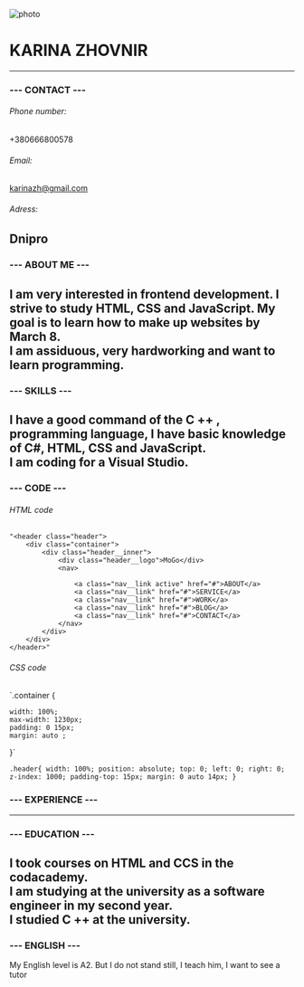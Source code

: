 ![photo](https://encrypted-tbn0.gstatic.com/images?q=tbn%3AANd9GcRS0dFYZ-2GBca9tv-QNSEUocuKegU5jwFJrg&usqp=CAU "photo not mine")
# KARINA ZHOVNIR     
----                 
###    --- CONTACT ---
###### Phone number:
+380666800578 
###### Email:
karinazh@gmail.com
###### Adress:
Dnipro
---
###   --- ABOUT ME ---
I am very interested in frontend development. I strive to study HTML, CSS and JavaScript. My goal is to learn how to make up websites by March 8.  
I am assiduous, very hardworking and want to learn programming.
---
###  --- SKILLS ---
I have a good command of the C ++ , programming language, I have basic knowledge of C#, HTML, CSS and JavaScript.  
I am coding for a Visual Studio.  
---
### --- CODE ---
###### HTML code
    "<header class="header">
        <div class="container">
            <div class="header__inner">
                <div class="header__logo">MoGo</div>
                <nav>
                  
                    <a class="nav__link active" href="#">ABOUT</a>
                    <a class="nav__link" href="#">SERVICE</a>
                    <a class="nav__link" href="#">WORK</a>
                    <a class="nav__link" href="#">BLOG</a>
                    <a class="nav__link" href="#">CONTACT</a>
                </nav>
            </div>
        </div>
    </header>"
###### CSS code
`.container {

    width: 100%;
    max-width: 1230px;
    padding: 0 15px;
    margin: auto ;
  }`
  
  
`.header{
    width: 100%;
    position: absolute;
    top: 0;
    left: 0;
    right: 0;
    z-index: 1000;
    padding-top: 15px;
    margin: 0 auto 14px;
     }`
     
 ### --- EXPERIENCE ---  
---
### --- EDUCATION ---
I took courses on HTML and CCS in the codacademy.  
I am studying at the university as a software engineer in my second year.   
I studied C ++ at the university.  
---
### --- ENGLISH ---
My English level is A2.
But I do not stand still, I teach him, I want to see a tutor


